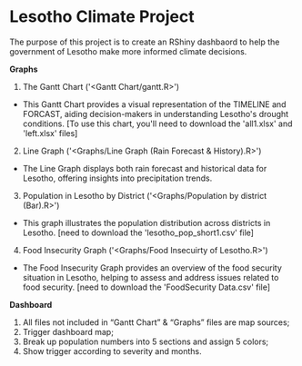 # Lesotho Climate Project
The purpose of this project is to create an RShiny dashbaord to help the government of Lesotho make more informed climate decisions.

**Graphs**
1. The Gantt Chart ('<Gantt Chart/gantt.R>')
- This Gantt Chart provides a visual representation of the TIMELINE and FORCAST, aiding decision-makers in understanding Lesotho's drought conditions.
    [To use this chart, you'll need to download the 'all1.xlsx' and 'left.xlsx' files]
2. Line Graph ('<Graphs/Line Graph (Rain Forecast & History).R>')
- The Line Graph displays both rain forecast and historical data for Lesotho, offering insights into precipitation trends.
3. Population in Lesotho by District ('<Graphs/Population by district (Bar).R>')
- This graph illustrates the population distribution across districts in Lesotho.
    [need to download the 'lesotho_pop_short1.csv' file]
4. Food Insecurity Graph ('<Graphs/Food Insecuirty of Lesotho.R>')
- The Food Insecurity Graph provides an overview of the food security situation in Lesotho, helping to assess and address issues related to food security. 
    [need to download the 'FoodSecurity Data.csv' file]
    
**Dashboard**
1. All files not included in “Gantt Chart” & “Graphs” files are map sources;
2. Trigger dashboard map;
3. Break up population numbers into 5 sections and assign 5 colors;
4. Show trigger according to severity and months.